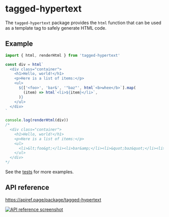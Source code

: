 # tagged-hypertext

The `tagged-hypertext` package provides the `html` function that can be used as a template tag to safely generate HTML code.

## Example

```ts
import { html, renderHtml } from 'tagged-hypertext'

const div = html`
  <div class="container">
    <h1>Hello, world!</h1>
    <p>Here is a list of items:</p>
    <ul>
      ${['<foo>', 'bar&', '"baz"', html`<b>whee</b>`].map(
        (item) => html`<li>${item}</li>`,
      )}
    </ul>
  </div>
`

console.log(renderHtml(div))
/*
  <div class="container">
    <h1>Hello, world!</h1>
    <p>Here is a list of items:</p>
    <ul>
      <li>&lt;foo&gt;</li><li>bar&amp;</li><li>&quot;baz&quot;</li><li><b>whee</b></li>
    </ul>
  </div>
*/
```

See the [tests](./src/html.test.ts) for more examples.

## API reference

<https://apiref.page/package/tagged-hypertext>

[![API reference screenshot](https://ss.dt.in.th/api/screenshots/apiref-tagged-hypertext.png)](https://apiref.page/package/tagged-hypertext)
